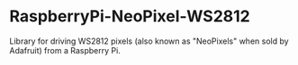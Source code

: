 RaspberryPi-NeoPixel-WS2812
===========================

Library for driving WS2812 pixels (also known as "NeoPixels" when sold by Adafruit) from a Raspberry Pi.
